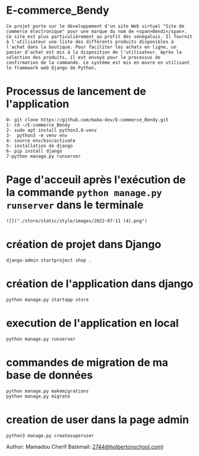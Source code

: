# E-commerce_Bendy
    Ce projet porte sur le développement d'un site Web virtuel "Site de commerce électronique" pour une marque du nom de <span>Bendi</span>. Ce site est plus particulièrement au profit des sénégalais. Il fournit à l'utilisateur une liste des différents produits disponibles à l'achat dans la boutique. Pour faciliter les achats en ligne, un panier d'achat est mis à la disposition de l'utilisateur. Après la sélection des produits, il est envoyé pour le processus de confirmation de la commande. Le système est mis en œuvre en utilisant le framework web Django de Python.

# Processus de lancement de l'application
    0- git clone https://github.com/maba-dev/E-commerce_Bendy.git
    1- cd ~/E-commerce_Bendy
    2- sudo apt install python3.8-venv
    3-  python3 -m venv env
    4- source env/bin/activate
    5- installation de django
    6- pip install django
    7-python manage.py runserver

# Page d'acceuil après l'exécution de la commande ``python manage.py runserver`` dans le terminale

    ![]("./store/static/style/images/2022-07-11 (4).png")

# création de projet dans Django
    django-admin startproject shop .
# création de l'application dans django
    python manage.py startapp store
# execution de l'application en local
    python manage.py runserver

# commandes de migration de ma base de données
    python manage.py makemigrations
    python manage.py migrate
# creation de user dans la page admin
    python3 manage.py createsuperuser


Author: Mamadou Cherif Ba(email: 2744@holbertonschool.com)